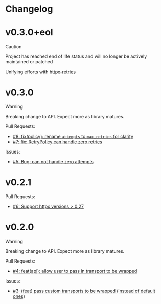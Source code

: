# Changelog

# v0.3.0+eol

> [!CAUTION]
> Project has reached end of life status and will no longer be actively maintained or patched

Unifying efforts with [httpx-retries](https://github.com/will-ockmore/httpx-retries)

# v0.3.0

> [!WARNING]
> Breaking change to API. Expect more as library matures.

Pull Requests:

- [#8: fix(policy): rename `attempts` to `max_retries` for clarity](https://github.com/mharrisb1/httpx-retry/issues/8)
- [#7: fix: RetryPolicy can handle zero retries ](https://github.com/mharrisb1/httpx-retry/issues/7)

Issues:

- [#5: Bug: can not handle zero attempts](https://github.com/mharrisb1/httpx-retry/issues/5)

# v0.2.1

Pull Requests:

- [#6: Support httpx versions > 0.27](https://github.com/mharrisb1/httpx-retry/issues/6)

# v0.2.0

> [!WARNING]
> Breaking change to API. Expect more as library matures.

Pull Requests:

- [#4: feat(api): allow user to pass in transport to be wrapped](https://github.com/mharrisb1/httpx-retry/issues/4)

Issues:

- [#3: (feat) pass custom transports to be wrapped (instead of default ones)](https://github.com/mharrisb1/httpx-retry/issues/3)
